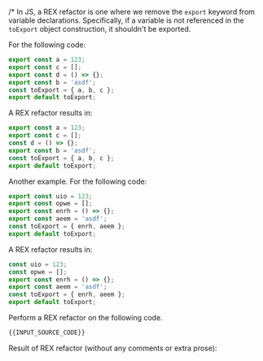 /* In JS, a REX refactor is one where we remove the `export` keyword from variable declarations. Specifically, if a variable is not referenced in the `toExport` object construction, it shouldn't be exported.

For the following code:

```js
export const a = 123;
export const c = [];
export const d = () => {};
export const b = 'asdf';
const toExport = { a, b, c };
export default toExport;
```

A REX refactor results in:

```js
export const a = 123;
export const c = [];
const d = () => {};
export const b = 'asdf';
const toExport = { a, b, c };
export default toExport;
```    
Another example. For the following code:
```js
export const uio = 123;
export const opwe = [];
export const enrh = () => {};
export const aeem = 'asdf';
const toExport = { enrh, aeem };
export default toExport;
```

A REX refactor results in:
```js
const uio = 123;
const opwe = [];
export const enrh = () => {};
export const aeem = 'asdf';
const toExport = { enrh, aeem };
export default toExport;
```

Perform a REX refactor on the following code.  
```js
{{INPUT_SOURCE_CODE}}
```

Result of REX refactor (without any comments or extra prose):